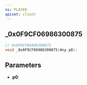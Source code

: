 ```yaml
---
ns: PLAYER
apiset: client
---
```

## _0x0F9CF06986300875

```c
// 0x0F9CF06986300875
void _0x0F9CF06986300875(Any p0);
```


## Parameters
* **p0**:




